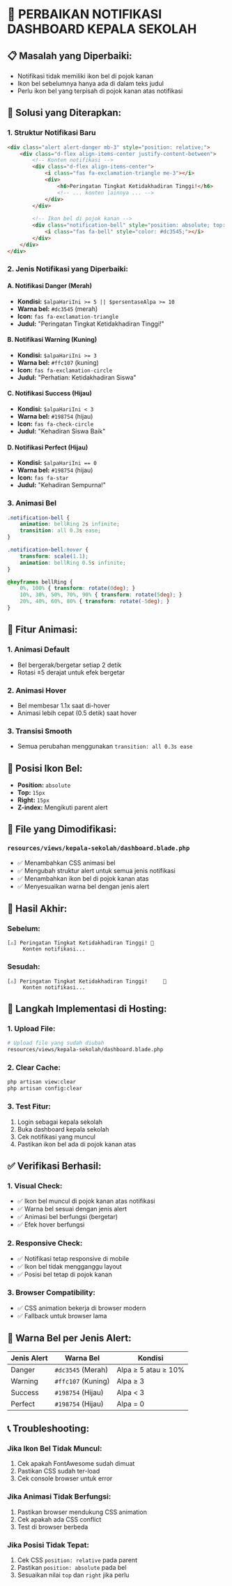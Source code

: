 # 🔔 PERBAIKAN NOTIFIKASI DASHBOARD KEPALA SEKOLAH

## 📋 **Masalah yang Diperbaiki:**
- Notifikasi tidak memiliki ikon bel di pojok kanan
- Ikon bel sebelumnya hanya ada di dalam teks judul
- Perlu ikon bel yang terpisah di pojok kanan atas notifikasi

## 🎯 **Solusi yang Diterapkan:**

### **1. Struktur Notifikasi Baru**
```html
<div class="alert alert-danger mb-3" style="position: relative;">
    <div class="d-flex align-items-center justify-content-between">
        <!-- Konten notifikasi -->
        <div class="d-flex align-items-center">
            <i class="fas fa-exclamation-triangle me-3"></i>
            <div>
                <h6>Peringatan Tingkat Ketidakhadiran Tinggi!</h6>
                <!-- ... konten lainnya ... -->
            </div>
        </div>
        
        <!-- Ikon bel di pojok kanan -->
        <div class="notification-bell" style="position: absolute; top: 15px; right: 15px;">
            <i class="fas fa-bell" style="color: #dc3545;"></i>
        </div>
    </div>
</div>
```

### **2. Jenis Notifikasi yang Diperbaiki:**

#### **A. Notifikasi Danger (Merah)**
- **Kondisi:** `$alpaHariIni >= 5 || $persentaseAlpa >= 10`
- **Warna bel:** `#dc3545` (merah)
- **Icon:** `fas fa-exclamation-triangle`
- **Judul:** "Peringatan Tingkat Ketidakhadiran Tinggi!"

#### **B. Notifikasi Warning (Kuning)**
- **Kondisi:** `$alpaHariIni >= 3`
- **Warna bel:** `#ffc107` (kuning)
- **Icon:** `fas fa-exclamation-circle`
- **Judul:** "Perhatian: Ketidakhadiran Siswa"

#### **C. Notifikasi Success (Hijau)**
- **Kondisi:** `$alpaHariIni < 3`
- **Warna bel:** `#198754` (hijau)
- **Icon:** `fas fa-check-circle`
- **Judul:** "Kehadiran Siswa Baik"

#### **D. Notifikasi Perfect (Hijau)**
- **Kondisi:** `$alpaHariIni == 0`
- **Warna bel:** `#198754` (hijau)
- **Icon:** `fas fa-star`
- **Judul:** "Kehadiran Sempurna!"

### **3. Animasi Bel**
```css
.notification-bell {
    animation: bellRing 2s infinite;
    transition: all 0.3s ease;
}

.notification-bell:hover {
    transform: scale(1.1);
    animation: bellRing 0.5s infinite;
}

@keyframes bellRing {
    0%, 100% { transform: rotate(0deg); }
    10%, 30%, 50%, 70%, 90% { transform: rotate(5deg); }
    20%, 40%, 60%, 80% { transform: rotate(-5deg); }
}
```

## 🎨 **Fitur Animasi:**

### **1. Animasi Default**
- Bel bergerak/bergetar setiap 2 detik
- Rotasi ±5 derajat untuk efek bergetar

### **2. Animasi Hover**
- Bel membesar 1.1x saat di-hover
- Animasi lebih cepat (0.5 detik) saat hover

### **3. Transisi Smooth**
- Semua perubahan menggunakan `transition: all 0.3s ease`

## 📍 **Posisi Ikon Bel:**
- **Position:** `absolute`
- **Top:** `15px`
- **Right:** `15px`
- **Z-index:** Mengikuti parent alert

## 🔧 **File yang Dimodifikasi:**

### **`resources/views/kepala-sekolah/dashboard.blade.php`**
- ✅ Menambahkan CSS animasi bel
- ✅ Mengubah struktur alert untuk semua jenis notifikasi
- ✅ Menambahkan ikon bel di pojok kanan atas
- ✅ Menyesuaikan warna bel dengan jenis alert

## 🎯 **Hasil Akhir:**

### **Sebelum:**
```
[⚠️] Peringatan Tingkat Ketidakhadiran Tinggi! 🔔
     Konten notifikasi...
```

### **Sesudah:**
```
[⚠️] Peringatan Tingkat Ketidakhadiran Tinggi!     🔔
     Konten notifikasi...
```

## 🚀 **Langkah Implementasi di Hosting:**

### **1. Upload File:**
```bash
# Upload file yang sudah diubah
resources/views/kepala-sekolah/dashboard.blade.php
```

### **2. Clear Cache:**
```bash
php artisan view:clear
php artisan config:clear
```

### **3. Test Fitur:**
1. Login sebagai kepala sekolah
2. Buka dashboard kepala sekolah
3. Cek notifikasi yang muncul
4. Pastikan ikon bel ada di pojok kanan atas

## ✅ **Verifikasi Berhasil:**

### **1. Visual Check:**
- ✅ Ikon bel muncul di pojok kanan atas notifikasi
- ✅ Warna bel sesuai dengan jenis alert
- ✅ Animasi bel berfungsi (bergetar)
- ✅ Efek hover berfungsi

### **2. Responsive Check:**
- ✅ Notifikasi tetap responsive di mobile
- ✅ Ikon bel tidak mengganggu layout
- ✅ Posisi bel tetap di pojok kanan

### **3. Browser Compatibility:**
- ✅ CSS animation bekerja di browser modern
- ✅ Fallback untuk browser lama

## 🎨 **Warna Bel per Jenis Alert:**

| Jenis Alert | Warna Bel | Kondisi |
|-------------|-----------|---------|
| Danger | `#dc3545` (Merah) | Alpa ≥ 5 atau ≥ 10% |
| Warning | `#ffc107` (Kuning) | Alpa ≥ 3 |
| Success | `#198754` (Hijau) | Alpa < 3 |
| Perfect | `#198754` (Hijau) | Alpa = 0 |

## 📞 **Troubleshooting:**

### **Jika Ikon Bel Tidak Muncul:**
1. Cek apakah FontAwesome sudah dimuat
2. Pastikan CSS sudah ter-load
3. Cek console browser untuk error

### **Jika Animasi Tidak Berfungsi:**
1. Pastikan browser mendukung CSS animation
2. Cek apakah ada CSS conflict
3. Test di browser berbeda

### **Jika Posisi Tidak Tepat:**
1. Cek CSS `position: relative` pada parent
2. Pastikan `position: absolute` pada bel
3. Sesuaikan nilai `top` dan `right` jika perlu 